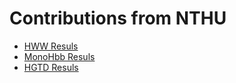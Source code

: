 # Contributions from NTHU
* [HWW Resuls](./HWW)
* [MonoHbb Resuls](./MonoHbb)
* [HGTD Resuls](./HGTD)
